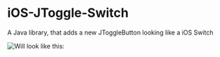 # iOS-JToggle-Switch
A Java library, that adds a new JToggleButton looking like a iOS Switch

![Will look like this:](http://i.imgur.com/nlwTIdu)
